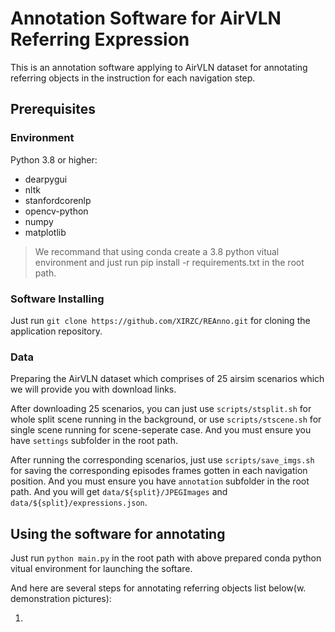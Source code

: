 # Annotation Software for AirVLN Referring Expression

This is an annotation software applying to AirVLN dataset for annotating referring objects in the instruction for each navigation step.

## Prerequisites

### Environment

Python 3.8 or higher:

- dearpygui
- nltk
- stanfordcorenlp
- opencv-python
- numpy
- matplotlib

> We recommand that using conda create a 3.8 python vitual environment and just run pip install -r requirements.txt in the root path.

### Software Installing

Just run `git clone https://github.com/XIRZC/REAnno.git` for cloning the application repository.

### Data

Preparing the AirVLN dataset which comprises of 25 airsim scenarios which we will provide you with download links.

After downloading 25 scenarios, you can just use `scripts/stsplit.sh` for whole split scene running in the background, or use `scripts/stscene.sh` for single scene running for scene-seperate case. And you must ensure you have `settings` subfolder in the root path.

After running the corresponding scenarios, just use `scripts/save_imgs.sh` for saving the corresponding episodes frames gotten in each navigation position. And you must ensure you have `annotation` subfolder in the root path. And you will get `data/${split}/JPEGImages` and `data/${split}/expressions.json`.

## Using the software for annotating

Just run `python main.py` in the root path with above prepared conda python vitual environment for launching the softare.

And here are several steps for annotating referring objects list below(w. demonstration pictures):

1.